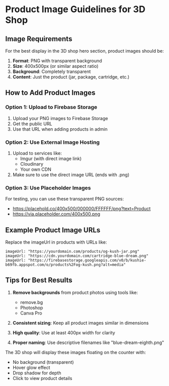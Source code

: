 # Product Image Guidelines for 3D Shop

## Image Requirements

For the best display in the 3D shop hero section, product images should be:

1. **Format**: PNG with transparent background
2. **Size**: 400x500px (or similar aspect ratio)
3. **Background**: Completely transparent
4. **Content**: Just the product (jar, package, cartridge, etc.)

## How to Add Product Images

### Option 1: Upload to Firebase Storage
1. Upload your PNG images to Firebase Storage
2. Get the public URL
3. Use that URL when adding products in admin

### Option 2: Use External Image Hosting
1. Upload to services like:
   - Imgur (with direct image link)
   - Cloudinary
   - Your own CDN
2. Make sure to use the direct image URL (ends with .png)

### Option 3: Use Placeholder Images
For testing, you can use these transparent PNG sources:
- https://placehold.co/400x500/000000/FFFFFF/png?text=Product
- https://via.placeholder.com/400x500.png

## Example Product Image URLs

Replace the imageUrl in products with URLs like:
```
imageUrl: "https://yourdomain.com/products/og-kush-jar.png"
imageUrl: "https://cdn.yourdomain.com/cartridge-blue-dream.png"
imageUrl: "https://firebasestorage.googleapis.com/v0/b/kushie-b69fb.appspot.com/o/products%2Fog-kush.png?alt=media"
```

## Tips for Best Results

1. **Remove backgrounds** from product photos using tools like:
   - remove.bg
   - Photoshop
   - Canva Pro

2. **Consistent sizing**: Keep all product images similar in dimensions

3. **High quality**: Use at least 400px width for clarity

4. **Proper naming**: Use descriptive filenames like "blue-dream-eighth.png"

The 3D shop will display these images floating on the counter with:
- No background (transparent)
- Hover glow effect
- Drop shadow for depth
- Click to view product details